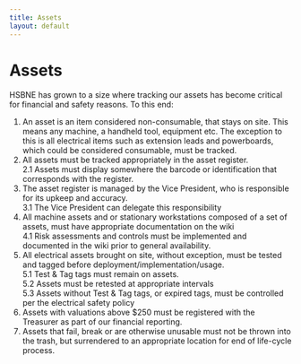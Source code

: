 ```yaml
---
title: Assets
layout: default
---
```


# Assets

HSBNE has grown to a size where tracking our assets has become critical for financial
and safety reasons. To this end:

1. An asset is an item considered non-consumable, that stays on site. This means any 
   machine, a handheld tool, equipment etc. The exception to this is all electrical items
   such as extension leads and powerboards, which could be considered consumable, must
   be tracked.
2. All assets must be tracked appropriately in the asset register.  
   2.1 Assets must display somewhere the barcode or identification that corresponds with
       the register.
3. The asset register is managed by the Vice President, who is responsible for its upkeep
   and accuracy.  
   3.1 The Vice President can delegate this responsibility
4. All machine assets and or stationary workstations composed of a set of assets, must
   have appropriate documentation on the wiki  
   4.1 Risk assessments and controls must be implemented and documented in the wiki prior 
       to general availability.
5. All electrical assets brought on site, without exception, must be tested and tagged
   before deployment/implementation/usage.  
   5.1 Test & Tag tags must remain on assets.  
   5.2 Assets must be retested at appropriate intervals  
   5.3 Assets without Test & Tag tags, or expired tags, must be controlled per the 
       electrical safety policy  
6. Assets with valuations above $250 must be registered with the Treasurer as part of
   our financial reporting.
7. Assets that fail, break or are otherwise unusable must not be thrown into the trash,
   but surrendered to an appropriate location for end of life-cycle process.
   
